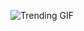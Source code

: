 
<!-- GIF_SECTION -->
![Trending GIF](https://media4.giphy.com/media/v1.Y2lkPThiYjIxNzcyZmgxNWx2bm00aXBuaHRoamk5aHU3ZnJ4bG9jYWJ2NnM2ZHZlZ2t5OSZlcD12MV9naWZzX3NlYXJjaCZjdD1n/An7V0fylHZKGYd7dxw/giphy.gif)
<!-- END_GIF_SECTION -->
